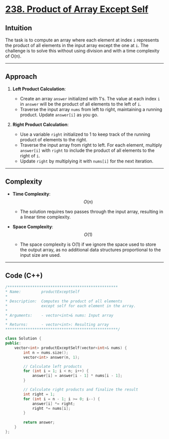 # [238. Product of Array Except Self](https://leetcode.com/problems/product-of-array-except-self/description/?envType=study-plan-v2&envId=top-interview-150)

## Intuition

The task is to compute an array where each element at index `i` represents the product of all elements in the input array except the one at `i`. The challenge is to solve this without using division and with a time complexity of O(n).

---

## Approach

1. **Left Product Calculation**:
   - Create an array `answer` initialized with 1's. The value at each index `i` in `answer` will be the product of all elements to the left of `i`.
   - Traverse the input array `nums` from left to right, maintaining a running product. Update `answer[i]` as you go.

2. **Right Product Calculation**:
   - Use a variable `right` initialized to 1 to keep track of the running product of elements to the right.
   - Traverse the input array from right to left. For each element, multiply `answer[i]` with `right` to include the product of all elements to the right of `i`.
   - Update `right` by multiplying it with `nums[i]` for the next iteration.

---

## Complexity

- **Time Complexity**: $$O(n)$$
  - The solution requires two passes through the input array, resulting in a linear time complexity.
  
- **Space Complexity**: $$O(1)$$
  - The space complexity is O(1) if we ignore the space used to store the output array, as no additional data structures proportional to the input size are used.

---

## Code (C++)

```cpp
/*************************************************
* Name:         productExceptSelf
* 
* Description:  Computes the product of all elements 
*               except self for each element in the array.
* 
* Arguments:    - vector<int>& nums: Input array
* 
* Returns:      - vector<int>: Resulting array
**************************************************/

class Solution {
public:
    vector<int> productExceptSelf(vector<int>& nums) {
        int n = nums.size();
        vector<int> answer(n, 1);

        // Calculate left products
        for (int i = 1; i < n; i++) {
            answer[i] = answer[i - 1] * nums[i - 1];
        }

        // Calculate right products and finalize the result
        int right = 1;
        for (int i = n - 1; i >= 0; i--) {
            answer[i] *= right;
            right *= nums[i];
        }
        
        return answer;
    }
};
```

